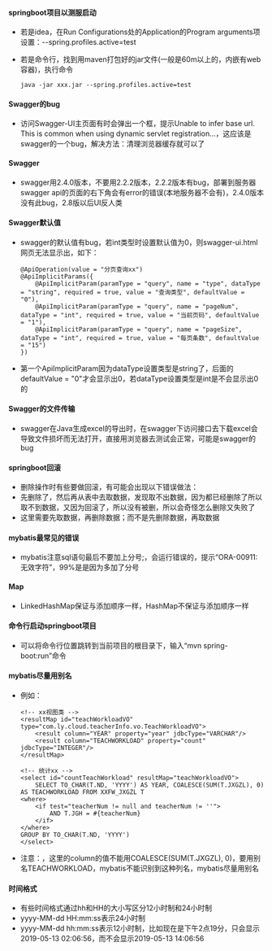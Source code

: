 #### springboot项目以测服启动
  - 若是idea，在Run Configurations处的Application的Program arguments项设置：--spring.profiles.active=test
  - 若是命令行，找到用maven打包好的jar文件(一般是60m以上的，内嵌有web容器)，执行命令

        java -jar xxx.jar --spring.profiles.active=test


#### Swagger的bug
  - 访问Swagger-UI主页面有时会弹出一个框，提示Unable to infer base url. This is common when using dynamic servlet registration...，这应该是swagger的一个bug，解决方法：清理浏览器缓存就可以了


#### Swagger
  - swagger用2.4.0版本，不要用2.2.2版本，2.2.2版本有bug，部署到服务器swagger api的页面的右下角会有error的错误(本地服务器不会有)，2.4.0版本没有此bug，2.8版以后UI反人类


#### Swagger默认值
  - swagger的默认值有bug，若int类型时设置默认值为0，则swagger-ui.html网页无法显示出，如下：

        @ApiOperation(value = "分页查询xx")
        @ApiImplicitParams({
            @ApiImplicitParam(paramType = "query", name = "type", dataType = "string", required = true, value = "查询类型", defaultValue = "0"),
            @ApiImplicitParam(paramType = "query", name = "pageNum", dataType = "int", required = true, value = "当前页码", defaultValue = "1"),
            @ApiImplicitParam(paramType = "query", name = "pageSize", dataType = "int", required = true, value = "每页条数", defaultValue = "15")
        })
  - 第一个ApiImplicitParam因为dataType设置类型是string了，后面的defaultValue = "0"才会显示出0，若dataType设置类型是int是不会显示出0的


#### Swagger的文件传输
  - swagger在Java生成excel的导出时，在swagger下访问接口去下载excel会导致文件损坏而无法打开，直接用浏览器去测试会正常，可能是swagger的bug


#### springboot回滚
  - 删除操作时有些要做回滚，有可能会出现以下错误做法：
  - 先删除了，然后再从表中去取数据，发现取不出数据，因为都已经删除了所以取不到数据，又因为回滚了，所以没有被删，所以会奇怪怎么删除又失败了
  - 这里需要先取数据，再删除数据；而不是先删除数据，再取数据


#### mybatis最常见的错误
  - mybatis注意sql语句最后不要加上分号;，会运行错误的，提示“ORA-00911: 无效字符”，99%是是因为多加了分号


#### Map
  - LinkedHashMap保证与添加顺序一样，HashMap不保证与添加顺序一样


#### 命令行启动springboot项目
  - 可以将命令行位置跳转到当前项目的根目录下，输入“mvn spring-boot:run”命令


#### mybatis尽量用别名
  - 例如：

        <!-- xx视图类 -->
        <resultMap id="teachWorkloadVO" type="com.ly.cloud.teacherInfo.vo.TeachWorkloadVO">
            <result column="YEAR" property="year" jdbcType="VARCHAR"/>
            <result column="TEACHWORKLOAD" property="count" jdbcType="INTEGER"/>
        </resultMap>

        <!-- 统计xx -->
        <select id="countTeachWorkload" resultMap="teachWorkloadVO">
            SELECT TO_CHAR(T.ND, 'YYYY') AS YEAR, COALESCE(SUM(T.JXGZL), 0) AS TEACHWORKLOAD FROM XXFW_JXGZL T
        <where>
            <if test="teacherNum != null and teacherNum != ''">
                AND T.JGH = #{teacherNum}
            </if>
        </where>
        GROUP BY TO_CHAR(T.ND, 'YYYY')
        </select>

  - 注意：<result column="TEACHWORKLOAD" property="count" jdbcType="INTEGER"/>，这里的column的值不能用COALESCE(SUM(T.JXGZL), 0)，要用别名TEACHWORKLOAD，mybatis不能识别到这种列名，mybatis尽量用别名


#### 时间格式
  - 有些时间格式通过hh和HH的大小写区分12小时制和24小时制
  - yyyy-MM-dd HH:mm:ss表示24小时制
  - yyyy-MM-dd hh:mm:ss表示12小时制，比如现在是下午2点19分，只会显示2019-05-13 02:06:56，而不会显示2019-05-13 14:06:56

















































